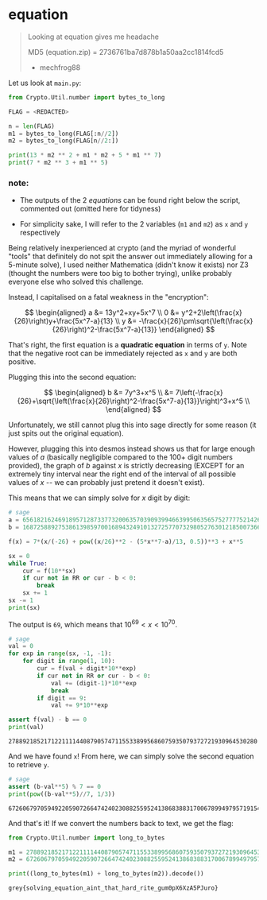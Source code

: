 # equation

> Looking at equation gives me headache
> 
> MD5 (equation.zip) = 2736761ba7d878b1a50aa2cc1814fcd5
> 
> - mechfrog88

Let us look at `main.py`:

```python
from Crypto.Util.number import bytes_to_long

FLAG = <REDACTED>

n = len(FLAG)
m1 = bytes_to_long(FLAG[:n//2])
m2 = bytes_to_long(FLAG[n//2:])

print(13 * m2 ** 2 + m1 * m2 + 5 * m1 ** 7)
print(7 * m2 ** 3 + m1 ** 5)
```

### note:

* The outputs of the 2 _equations_ can be found right below the script, commented out (omitted here for tidyness)

* For simplicity sake, I will refer to the 2 variables (`m1` and `m2`) as `x` and `y` respectively

Being relatively inexperienced at crypto (and the myriad of wonderful "tools" that definitely do not spit the answer out immediately allowing for a 5-minute solve), I used neither Mathematica (didn't know it exists) nor Z3 (thought the numbers were too big to bother trying), unlike probably everyone else who solved this challenge.

Instead, I capitalised on a fatal weakness in the "encryption":

$$
\begin{aligned}
a &= 13y^2+xy+5x^7 \\
0 &= y^2+2\left(\frac{x}{26}\right)y+\frac{5x^7-a}{13} \\
y &= -\frac{x}{26}\pm\sqrt{\left(\frac{x}{26}\right)^2-\frac{5x^7-a}{13}}
\end{aligned}
$$

That's right, the first equation is a **quadratic equation** in terms of `y`. Note that the negative root can be immediately rejected as `x` and `y` are both positive.

Plugging this into the second equation:

$$
\begin{aligned}
b &= 7y^3+x^5 \\
&= 7\left(-\frac{x}{26}+\sqrt{\left(\frac{x}{26}\right)^2-\frac{5x^7-a}{13}}\right)^3+x^5 \\
\end{aligned}
$$

Unfortunately, we still cannot plug this into sage directly for some reason (it just spits out the original equation).

However, plugging this into desmos instead shows us that for large enough values of $a$ (basically negligible compared to the 100+ digit numbers provided), the graph of $b$ against $x$ is strictly decreasing (EXCEPT for an extremely tiny interval near the right end of the interval of all possible values of $x$ -- we can probably just pretend it doesn't exist).

This means that we can simply solve for $x$ digit by digit:

```python
# sage
a = 6561821624691895712873377320063570390939946639950635657527777521426768466359662578427758969698096016398495828220393137128357364447572051249538433588995498109880402036738005670285022506692856341252251274655224436746803335217986355992318039808507702082316654369455481303417210113572142828110728548334885189082445291316883426955606971188107523623884530298462454231862166009036435034774889739219596825015869438262395817426235839741851623674273735589636463917543863676226839118150365571855933
b = 168725889275386139859700168943249101327257707329805276301218500736697949839905039567802183739628415354469703740912207864678244970740311284556651190183619972501596417428866492657881943832362353527907371181900970981198570814739390259973631366272137756472209930619950549930165174231791691947733834860756308354192163106517240627845889335379340460495043

f(x) = 7*(x/(-26) + pow((x/26)**2 - (5*x**7-a)/13, 0.5))**3 + x**5

sx = 0
while True:
    cur = f(10**sx)
    if cur not in RR or cur - b < 0:
        break
    sx += 1
sx -= 1
print(sx)
```

The output is `69`, which means that $10^{69} < x < 10^{70}$.

```python
# sage
val = 0
for exp in range(sx, -1, -1):
    for digit in range(1, 10):
        cur = f(val + digit*10**exp)
        if cur not in RR or cur - b < 0:
            val += (digit-1)*10**exp
            break
        if digit == 9:
            val += 9*10**exp

assert f(val) - b == 0
print(val)
```

```
2788921852171221111440879057471155338995686075935079372721930964530280
```

And we have found `x`! From here, we can simply solve the second equation to retrieve `y`.

```python
# sage
assert (b-val**5) % 7 == 0
print(pow((b-val**5)//7, 1/3))
```

```
672606797059492205907266474240230882559524138683883170067899497957191549
```

And that's it! If we convert the numbers back to text, we get the flag:

```python
from Crypto.Util.number import long_to_bytes

m1 = 2788921852171221111440879057471155338995686075935079372721930964530280
m2 = 672606797059492205907266474240230882559524138683883170067899497957191549

print((long_to_bytes(m1) + long_to_bytes(m2)).decode())
```

`grey{solving_equation_aint_that_hard_rite_gum0pX6XzA5PJuro}`
